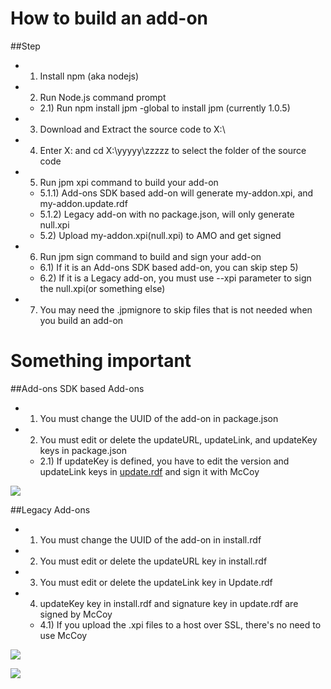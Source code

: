 # How to build an add-on

##Step
- 1) Install npm (aka nodejs)
- 2) Run Node.js command prompt
  - 2.1) Run npm install jpm -global to install jpm (currently 1.0.5)
- 3) Download and Extract the source code to X:\
- 4) Enter X: and cd X:\yyyyy\zzzzz to select the folder of the source code
- 5) Run jpm xpi command to build your add-on
  - 5.1.1) Add-ons SDK based add-on will generate my-addon.xpi, and my-addon.update.rdf
  - 5.1.2) Legacy add-on with no package.json, will only generate null.xpi
  - 5.2) Upload my-addon.xpi(null.xpi) to AMO and get signed
- 6) Run jpm sign command to build and sign your add-on
  - 6.1) If it is an Add-ons SDK based add-on, you can skip step 5)
  - 6.2) If it is a Legacy add-on, you must use --xpi parameter to sign the null.xpi(or something else)
- 7) You may need the .jpmignore to skip files that is not needed when you build an add-on

# Something important

##Add-ons SDK based Add-ons
- 1) You must change the UUID of the add-on in package.json
- 2) You must edit or delete the updateURL, updateLink, and updateKey keys in package.json
  - 2.1) If updateKey is defined, you have to edit the version and updateLink keys in <a href="https://raw.githubusercontent.com/jc3213/Misc/master/Update/soWatch_mk2.rdf">update.rdf</a> and sign it with McCoy

<p><img src="http://i66.tinypic.com/ml5abm.png"></p>

##Legacy Add-ons
- 1) You must change the UUID of the add-on in install.rdf
- 2) You must edit or delete the updateURL key in install.rdf
- 3) You must edit or delete the updateLink key in Update.rdf
- 4) updateKey key in install.rdf and signature key in update.rdf are signed by McCoy
  - 4.1) If you upload the .xpi files to a host over SSL, there's no need to use McCoy

<p><img src="http://i68.tinypic.com/29zzcpv.png"></p>
<p><img src="http://i67.tinypic.com/6944dl.png"></p>
